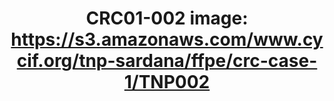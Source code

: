 ---
title: "CRC01-002
image: https://s3.amazonaws.com/www.cycif.org/tnp-sardana/ffpe/crc-case-1/TNP002"
layout: osd-exhibit
paper: config-HTA-CRCATLAS-1
figure: crc01-overview
---